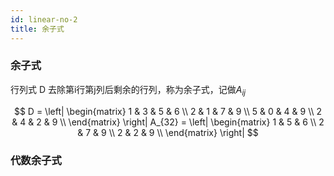```yaml
---
id: linear-no-2
title: 余子式
---
```


### 余子式

行列式 D 去除第i行第j列后剩余的行列，称为余子式，记做$A_{ij}$

$$
D = 
\left| 
\begin{matrix}
1 & 3 & 5 & 6 \\
2 & 1 & 7 & 9 \\
5 & 0 & 4 & 9 \\
2 & 4 & 2 & 9 \\
\end{matrix} 
\right|
A_{32} =
\left| 
\begin{matrix}
1 & 5 & 6 \\
2 & 7 & 9 \\
2 & 2 & 9 \\
\end{matrix} 
\right|
$$

### 代数余子式
